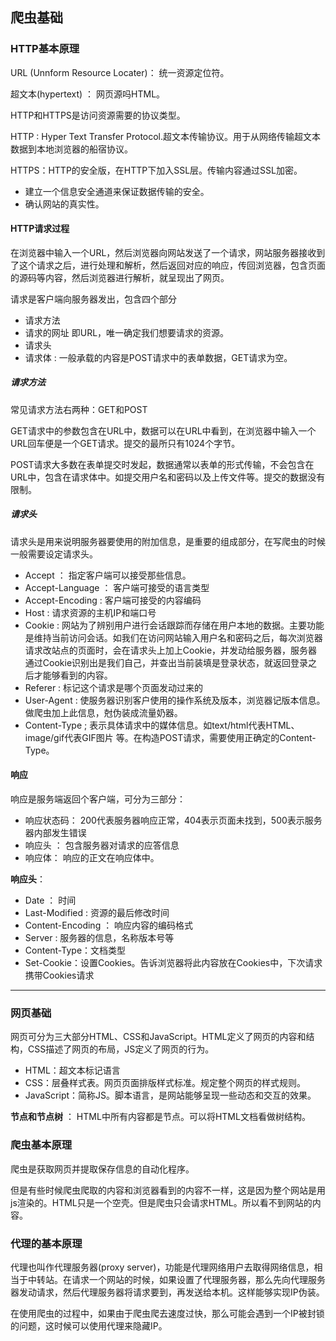 ## 爬虫基础

### HTTP基本原理


URL (Unnform Resource Locater)： 统一资源定位符。

超文本(hypertext) ： 网页源吗HTML。

HTTP和HTTPS是访问资源需要的协议类型。

HTTP : Hyper Text Transfer Protocol.超文本传输协议。用于从网络传输超文本数据到本地浏览器的船宿协议。

HTTPS：HTTP的安全版，在HTTP下加入SSL层。传输内容通过SSL加密。

- 建立一个信息安全通道来保证数据传输的安全。
- 确认网站的真实性。

#### HTTP请求过程

在浏览器中输入一个URL，然后浏览器向网站发送了一个请求，网站服务器接收到了这个请求之后，进行处理和解析，然后返回对应的响应，传回浏览器，包含页面的源码等内容，然后浏览器进行解析，就呈现出了网页。



请求是客户端向服务器发出，包含四个部分

- 请求方法
- 请求的网址 即URL，唯一确定我们想要请求的资源。
- 请求头
- 请求体 : 一般承载的内容是POST请求中的表单数据，GET请求为空。

##### 请求方法

常见请求方法右两种：GET和POST

GET请求中的参数包含在URL中，数据可以在URL中看到，在浏览器中输入一个URL回车便是一个GET请求。提交的最所只有1024个字节。

POST请求大多数在表单提交时发起，数据通常以表单的形式传输，不会包含在URL中，包含在请求体中。如提交用户名和密码以及上传文件等。提交的数据没有限制。

##### 请求头

请求头是用来说明服务器要使用的附加信息，是重要的组成部分，在写爬虫的时候一般需要设定请求头。

- Accept ： 指定客户端可以接受那些信息。
- Accept-Language ：  客户端可接受的语言类型
- Accept-Encoding : 客户端可接受的内容编码
- Host : 请求资源的主机IP和端口号
- Cookie : 网站为了辨别用户进行会话跟踪而存储在用户本地的数据。主要功能是维持当前访问会话。如我们在访问网站输入用户名和密码之后，每次浏览器请求改站点的页面时，会在请求头上加上Cookie，并发动给服务器，服务器通过Cookie识别出是我们自己，并查出当前装填是登录状态，就返回登录之后才能够看到的内容。
- Referer : 标记这个请求是哪个页面发动过来的
- User-Agent : 使服务器识别客户使用的操作系统及版本，浏览器记版本信息。做爬虫加上此信息，尅伪装成流量奶器。
- Content-Type ; 表示具体请求中的媒体信息。如text/html代表HTML、image/gif代表GIF图片 等。在构造POST请求，需要使用正确定的Content-Type。

#### 响应

响应是服务端返回个客户端，可分为三部分：

- 响应状态码： 200代表服务器响应正常，404表示页面未找到，500表示服务器内部发生错误
- 响应头 ： 包含服务器对请求的应答信息
- 响应体： 响应的正文在响应体中。

**响应头**：

- Date ： 时间
- Last-Modified : 资源的最后修改时间
- Content-Encoding ： 响应内容的编码格式
- Server : 服务器的信息，名称版本号等
- Content-Type：文档类型
- Set-Cookie：设置Cookies。告诉浏览器将此内容放在Cookies中，下次请求携带Cookies请求

----

### 网页基础

网页可分为三大部分HTML、CSS和JavaScript。HTML定义了网页的内容和结构，CSS描述了网页的布局，JS定义了网页的行为。

- HTML：超文本标记语言
- CSS：层叠样式表。网页页面排版样式标准。规定整个网页的样式规则。
- JavaScript：简称JS。脚本语言，是网站能够呈现一些动态和交互的效果。

**节点和节点树** ： HTML中所有内容都是节点。可以将HTML文档看做树结构。

### 爬虫基本原理

爬虫是获取网页并提取保存信息的自动化程序。

但是有些时候爬虫爬取的内容和浏览器看到的内容不一样，这是因为整个网站是用js渲染的。HTML只是一个空壳。但是爬虫只会请求HTML。所以看不到网站的内容。

### 代理的基本原理

代理也叫作代理服务器(proxy server)，功能是代理网络用户去取得网络信息，相当于中转站。在请求一个网站的时候，如果设置了代理服务器，那么先向代理服务器发动请求，然后代理服务器将请求要到，再发送给本机。这样能够实现IP伪装。

在使用爬虫的过程中，如果由于爬虫爬去速度过快，那么可能会遇到一个IP被封锁的问题，这时候可以使用代理来隐藏IP。



